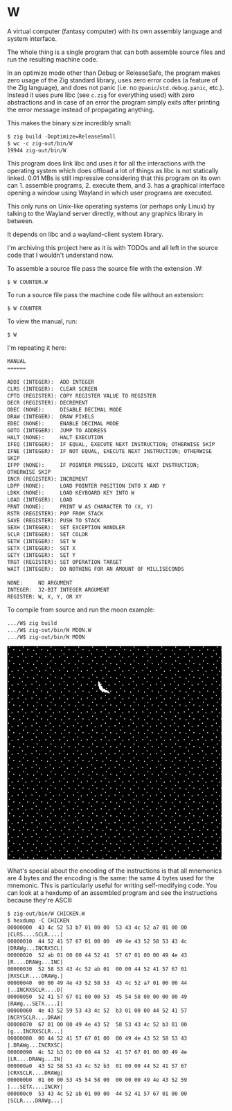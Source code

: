 # W

A virtual computer (fantasy computer) with its own assembly language and system interface.

The whole thing is a single program that can both assemble source files and run the resulting machine code.

In an optimize mode other than Debug or ReleaseSafe,
the program makes zero usage of the Zig standard library, uses zero error codes (a feature of the Zig language), and does not panic (i.e. no `@panic`/`std.debug.panic`, etc.).
Instead it uses pure libc (see `c.zig` for everything used) with zero abstractions and in case of an error the program simply exits after printing the error message
instead of propagating anything.

This makes the binary size incredibly small:

```
$ zig build -Doptimize=ReleaseSmall
$ wc -c zig-out/bin/W
19944 zig-out/bin/W
```

This program does link libc and uses it for all the interactions with the operating system which does offload a lot of things as libc is not statically linked.
0.01 MBs is still impressive considering that this program on its own can 1. assemble programs, 2. execute them, and 3. has a graphical interface opening a window using Wayland
in which user programs are executed.

This only runs on Unix-like operating systems (or perhaps only Linux) by talking to the Wayland server directly, without any graphics library in between.

It depends on libc and a wayland-client system library.

I'm archiving this project here as it is with TODOs and all left in the source code that I wouldn't understand now.

To assemble a source file pass the source file with the extension .W:
```
$ W COUNTER.W
```
To run a source file pass the machine code file without an extension:
```
$ W COUNTER
```
To view the manual, run:
```
$ W
```

I'm repeating it here:

```
MANUAL
======

ADDI (INTEGER):  ADD INTEGER
CLRS (INTEGER):  CLEAR SCREEN
CPTO (REGISTER): COPY REGISTER VALUE TO REGISTER
DECR (REGISTER): DECREMENT
DDEC (NONE):     DISABLE DECIMAL MODE
DRAW (INTEGER):  DRAW PIXELS
EDEC (NONE):     ENABLE DECIMAL MODE
GOTO (INTEGER):  JUMP TO ADDRESS
HALT (NONE):     HALT EXECUTION
IFEQ (INTEGER):  IF EQUAL, EXECUTE NEXT INSTRUCTION; OTHERWISE SKIP
IFNE (INTEGER):  IF NOT EQUAL, EXECUTE NEXT INSTRUCTION; OTHERWISE SKIP
IFPP (NONE):     IF POINTER PRESSED, EXECUTE NEXT INSTRUCTION; OTHERWISE SKIP
INCR (REGISTER): INCREMENT
LDPP (NONE):     LOAD POINTER POSITION INTO X AND Y
LDKK (NONE):     LOAD KEYBOARD KEY INTO W
LOAD (INTEGER):  LOAD
PRNT (NONE):     PRINT W AS CHARACTER TO (X, Y)
RSTR (REGISTER): POP FROM STACK
SAVE (REGISTER): PUSH TO STACK
SEXH (INTEGER):  SET EXCEPTION HANDLER
SCLR (INTEGER):  SET COLOR
SETW (INTEGER):  SET W
SETX (INTEGER):  SET X
SETY (INTEGER):  SET Y
TRGT (REGISTER): SET OPERATION TARGET
WAIT (INTEGER):  DO NOTHING FOR AN AMOUNT OF MILLISECONDS

NONE:     NO ARGUMENT
INTEGER:  32-BIT INTEGER ARGUMENT
REGISTER: W, X, Y, OR XY
```

To compile from source and run the moon example:
```
.../W$ zig build
.../W$ zig-out/bin/W MOON.W
.../W$ zig-out/bin/W MOON
```

![moon](moon.png)

What's special about the encoding of the instructions is that all mnemonics are 4 bytes and the encoding is the same: the same 4 bytes used for the mnemonic.
This is particularly useful for writing self-modifying code. You can look at a hexdump of an assembled program and see the instructions because they're ASCII:
```
$ zig-out/bin/W CHICKEN.W
$ hexdump -C CHICKEN
00000000  43 4c 52 53 b7 01 00 00  53 43 4c 52 a7 01 00 00  |CLRS....SCLR....|
00000010  44 52 41 57 67 01 00 00  49 4e 43 52 58 53 43 4c  |DRAWg...INCRXSCL|
00000020  52 ab 01 00 00 44 52 41  57 67 01 00 00 49 4e 43  |R....DRAWg...INC|
00000030  52 58 53 43 4c 52 ab 01  00 00 44 52 41 57 67 01  |RXSCLR....DRAWg.|
00000040  00 00 49 4e 43 52 58 53  43 4c 52 a7 01 00 00 44  |..INCRXSCLR....D|
00000050  52 41 57 67 01 00 00 53  45 54 58 00 00 00 00 49  |RAWg...SETX....I|
00000060  4e 43 52 59 53 43 4c 52  b3 01 00 00 44 52 41 57  |NCRYSCLR....DRAW|
00000070  67 01 00 00 49 4e 43 52  58 53 43 4c 52 b3 01 00  |g...INCRXSCLR...|
00000080  00 44 52 41 57 67 01 00  00 49 4e 43 52 58 53 43  |.DRAWg...INCRXSC|
00000090  4c 52 b3 01 00 00 44 52  41 57 67 01 00 00 49 4e  |LR....DRAWg...IN|
000000a0  43 52 58 53 43 4c 52 b3  01 00 00 44 52 41 57 67  |CRXSCLR....DRAWg|
000000b0  01 00 00 53 45 54 58 00  00 00 00 49 4e 43 52 59  |...SETX....INCRY|
000000c0  53 43 4c 52 ab 01 00 00  44 52 41 57 67 01 00 00  |SCLR....DRAWg...|
```
